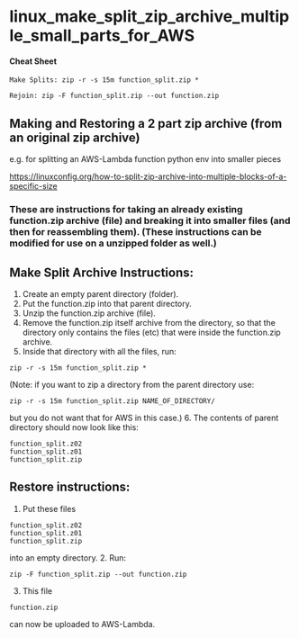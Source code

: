 # linux_make_split_zip_archive_multiple_small_parts_for_AWS

#### Cheat Sheet
```
Make Splits: zip -r -s 15m function_split.zip *

Rejoin: zip -F function_split.zip --out function.zip
```

## Making and Restoring a 2 part zip archive (from an original zip archive)

e.g. for splitting an AWS-Lambda function python env into smaller pieces

https://linuxconfig.org/how-to-split-zip-archive-into-multiple-blocks-of-a-specific-size 

### These are instructions for taking an already existing function.zip archive (file) and breaking it into smaller files (and then for reassembling them). (These instructions can be modified for use on a unzipped folder as well.) 

## Make Split Archive Instructions:
1. Create an empty parent directory (folder).
2. Put the function.zip into that parent directory.
3. Unzip the function.zip archive (file).
4. Remove the function.zip itself archive from the directory, so that the directory only contains the files (etc) that were inside the function.zip archive.
5. Inside that directory with all the files, run: 
```
zip -r -s 15m function_split.zip *
```
(Note: if you want to zip a directory from the parent directory use:
```
zip -r -s 15m function_split.zip NAME_OF_DIRECTORY/
```
but you do not want that for AWS in this case.)
6. The contents of parent directory should now look like this:
```
function_split.z02        
function_split.z01  
function_split.zip
```

## Restore instructions:
1. Put these files
```
function_split.z02        
function_split.z01  
function_split.zip
```
into an empty directory.
2. Run: 
```
zip -F function_split.zip --out function.zip
```
3. This file
```
function.zip
``` 
can now be uploaded to AWS-Lambda.
